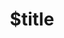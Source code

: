 ---
title: $title
second_title: Aspose.Finance لمرجع .NET API
description: $description
type: docs
weight: $weight
url: /ar/net/$ref/
---